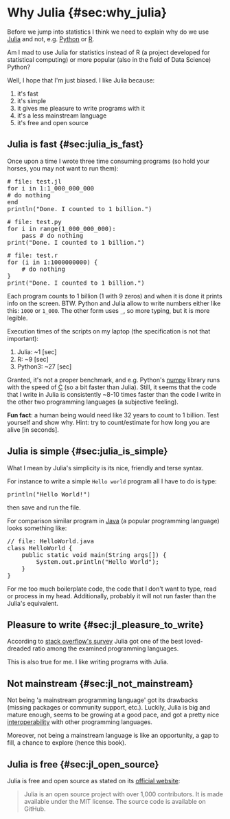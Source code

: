 # Why Julia {#sec:why_julia}

Before we jump into statistics I think we need to explain why do we use [Julia](https://julialang.org/) and not, e.g. [Python](https://www.python.org/) or [R](https://www.r-project.org/).

Am I mad to use Julia for statistics instead of R (a project developed for statistical computing) or more popular (also in the field of Data Science) Python?

Well, I hope that I'm just biased. I like Julia because:

1. it's fast
2. it's simple
3. it gives me pleasure to write programs with it
4. it's a less mainstream language
5. it's free and open source

## Julia is fast {#sec:julia_is_fast}

Once upon a time I wrote three time consuming programs (so hold your horses, you may not want to run them):

<pre>
# file: test.jl
for i in 1:1_000_000_000
# do nothing
end
println("Done. I counted to 1 billion.")
</pre>

<pre>
# file: test.py
for i in range(1_000_000_000):
    pass # do nothing
print("Done. I counted to 1 billion.")
</pre>

<pre>
# file: test.r
for (i in 1:1000000000) {
	# do nothing
}
print("Done. I counted to 1 billion.")
</pre>

Each program counts to 1 billion (1 with 9 zeros) and when it is done it prints info on the screen. BTW. Python and Julia allow to write numbers either like this: `1000` or `1_000`. The other form uses `_`, so more typing, but it is more legible.

Execution times of the scripts on my laptop (the specification is not that important):

1. Julia: ~1 [sec]
2. R: ~9 [sec]
3. Python3: ~27 [sec]

Granted, it's not a proper benchmark, and e.g. Python's [numpy](https://github.com/numpy/numpy) library runs with the speed of [C](https://en.wikipedia.org/wiki/C_(programming_language)) (so a bit faster than Julia). Still, it seems that the code that I write in Julia is consistently ~8-10 times faster than the code I write in the other two programming languages (a subjective feeling).

**Fun fact**: a human being would need like 32 years to count to 1 billion.
Test yourself and show why. Hint: try to count/estimate for how long you are alive [in seconds].

## Julia is simple {#sec:julia_is_simple}

What I mean by Julia's simplicity is its nice, friendly and terse syntax.

For instance to write a simple `Hello world` program all I have to do is type:

<pre>
println("Hello World!")
</pre>

then save and run the file.

For comparison similar program in [Java](https://en.wikipedia.org/wiki/Java_(programming_language)) (a popular programming language) looks something like:

<pre>
// file: HelloWorld.java
class HelloWorld {
    public static void main(String args[]) {
        System.out.println("Hello World");
    }
}
</pre>

For me too much boilerplate code, the code that I don't want to type, read or process in my head. Additionally, probably it will not run faster than the Julia's equivalent.

## Pleasure to write {#sec:jl_pleasure_to_write}

According to [stack overflow's survey](https://survey.stackoverflow.co/2022/#section-most-loved-dreaded-and-wanted-programming-scripting-and-markup-languages) Julia got one of the best loved-dreaded ratio among the examined programming languages.

This is also true for me. I like writing programs with Julia.

## Not mainstream {#sec:jl_not_mainstream}

Not being 'a mainstream programming language' got its drawbacks (missing packages or community support, etc.). Luckily, Julia is big and mature enough, seems to be growing at a good pace, and got a pretty nice [interoperability](https://forem.julialang.org/ifihan/interoperability-in-julia-1m26) with other programming languages.

Moreover, not being a mainstream language is like an opportunity, a gap to fill, a chance to explore (hence this book).

## Julia is free {#sec:jl_open_source}

Julia is free and open source as stated on its [official website](https://julialang.org/):

> Julia is an open source project with over 1,000 contributors. It is made available under the MIT license. The source code is available on GitHub.
